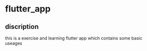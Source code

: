 # flutter_app

## discription
this is a exercise and learning flutter app which contains some basic useages
